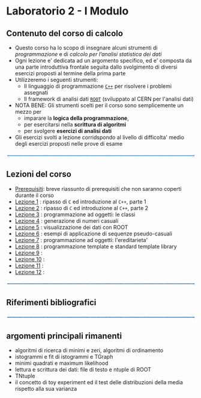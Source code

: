 # Laboratorio 2 - I Modulo

## Contenuto del corso di calcolo

  * Questo corso ha lo scopo di insegnare alcuni strumenti 
    di *programmazione* e di *calcolo per l’analisi statistica dei dati*
  * Ogni lezione e' dedicata ad un argomento specifico, 
    ed e' composta da una parte introduttiva frontale
    seguita dallo svolgimento di diversi esercizi proposti al termine della prima parte
  * Utilizzeremo i seguenti strumenti:
    * Il linguaggio di programmazione [```C++```](http://www.cplusplus.com/) per risolvere i problemi assegnati
    * Il framework di analisi dati [```ROOT```](https://root.cern.ch/) (sviluppato al CERN per l'analisi dati)
  * NOTA BENE: Gli strumenti scelti per il corso sono semplicemente un mezzo per 
      * imparare la **logica della programmazione**, 
      * per esercitarsi nella **scrittura di algoritmi**
      * per svolgere **esercizi di analisi dati**
  * Gli esercizi svolti a lezione corridspondo al livello di difficolta' medio
    degli esercizi proposti nelle prove di esame

![linea](immagini/linea.png)

## Lezioni del corso

  * [Prerequisiti](Lezione_00/README.md): breve riassunto di prerequisiti che non saranno coperti durante il corso
  * [Lezione 1](Lezione_01/README.md) : ripasso di ```C``` ed introduzione al ```C++```, parte 1
  * [Lezione 2](Lezione_02/README.md) : ripasso di ```C``` ed introduzione al ```C++```, parte 2
  * [Lezione 3](Lezione_03/README.md) : programmazione ad oggetti: le classi
  * [Lezione 4](Lezione_04/README.md) : generazione di numeri casuali
  * [Lezione 5](Lezione_05/README.md) : visualizzazione dei dati con ROOT
  * [Lezione 6](Lezione_06/README.md) : esempi di applicazione di sequenze pseudo-casuali
  * [Lezione 7](Lezione_07/README.md) : programmazione ad oggetti: l'ereditarieta'
  * [Lezione 8](Lezione_08/README.md) : programmazione template e standard template library
  * [Lezione 9](Lezione_09/README.md) : 
  * [Lezione 10](Lezione_10/README.md) : 
  * [Lezione 11](Lezione_11/README.md) : 
  * [Lezione 12](Lezione_12/README.md) : 

![linea](immagini/linea.png)

## Riferimenti bibliografici


![linea](immagini/linea.png)

## argomenti principali rimanenti

- algoritmi di ricerca di minimi e zeri, algoritmi di ordinamento
- istogrammi e fit di istogrammi e TGraph
- minimi quadrati e maximum likelihood
- lettura e scrittura dei dati: file di testo e ntuple di ROOT
- TNtuple
- il concetto di toy experiment ed il test delle distribuzioni della media
  rispetto alla sua varianza
